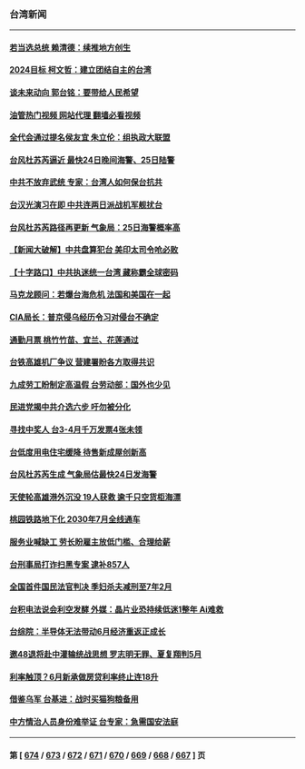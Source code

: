 ### 台湾新闻
---
#### [若当选总统 赖清德：续推地方创生](../../pages/ncid1349361/n14040338.md?07232045) 
#### [2024目标 柯文哲：建立团结自主的台湾](../../pages/ncid1349361/n14040350.md?07232045) 
#### [谈未来动向 郭台铭：要带给人民希望](../../pages/ncid1349361/n14040351.md?07232045) 
#### [油管热门视频 网站代理 翻墙必看视频](http://138.2.39.72:81/youtube.html?epic-marker?07232045)
#### [全代会通过提名侯友宜 朱立伦：组执政大联盟](../../pages/ncid1349361/n14040333.md?07232045) 
#### [台风杜苏芮逼近 最快24日晚间海警、25日陆警](../../pages/ncid1349361/n14040232.md?07232045) 
#### [中共不放弃武统 专家：台湾人如何保台抗共](../../pages/ncid1349361/n14039508.md?07232045) 
#### [台汉光演习在即 中共连两日派战机军舰扰台](../../pages/ncid1349361/n14039879.md?07232045) 
#### [台风杜苏芮路径再更新 气象局：25日海警概率高](../../pages/ncid1349361/n14039880.md?07232045) 
#### [【新闻大破解】中共盘算犯台 美印太司令呛必败](../../pages/ncid1349361/n14039523.md?07232045) 
#### [【十字路口】中共执迷统一台湾 藏称霸全球密码](../../pages/ncid1349361/n14039462.md?07232045) 
#### [马克龙顾问：若爆台海危机 法国和美国在一起](../../pages/ncid1349361/n14039554.md?07232045) 
#### [CIA局长：普京侵乌经历令习对侵台不确定](../../pages/ncid1349361/n14039518.md?07232045) 
#### [通勤月票 桃竹竹苗、宜兰、花莲通过](../../pages/ncid1349361/n14039499.md?07232045) 
#### [台铁高雄机厂争议  营建署盼各方取得共识](../../pages/ncid1349361/n14039497.md?07232045) 
#### [九成劳工盼制定高温假 台劳动部：国外也少见](../../pages/ncid1349361/n14039500.md?07232045) 
#### [民进党揭中共介选六步 吁勿被分化](../../pages/ncid1349361/n14039501.md?07232045) 
#### [寻找中奖人 台3-4月千万发票4张未领](../../pages/ncid1349361/n14039496.md?07232045) 
#### [台低度用电住宅缓降 待售新成屋创新高](../../pages/ncid1349361/n14039491.md?07232045) 
#### [台风杜苏芮生成 气象局估最快24日发海警](../../pages/ncid1349361/n14039504.md?07232045) 
#### [天使轮高雄港外沉没 19人获救 逾千只空货柜海漂](../../pages/ncid1349361/n14039505.md?07232045) 
#### [桃园铁路地下化 2030年7月全线通车](../../pages/ncid1349361/n14039490.md?07232045) 
#### [服务业喊缺工 劳长盼雇主放低门槛、合理给薪](../../pages/ncid1349361/n14039487.md?07232045) 
#### [台刑事局打诈扫黑专案 逮补857人](../../pages/ncid1349361/n14039488.md?07232045) 
#### [全国首件国民法官判决 季妇杀夫减刑至7年2月](../../pages/ncid1349361/n14039486.md?07232045) 
#### [台积电法说会利空发酵 外媒：晶片业恐持续低迷1整年 Ai难救](../../pages/ncid1349361/n14039476.md?07232045) 
#### [台综院：半导体无法带动6月经济重返正成长](../../pages/ncid1349361/n14039432.md?07232045) 
#### [邀48退将赴中灌输统战思想 罗志明无罪、夏复翔判5月](../../pages/ncid1349361/n14039426.md?07232045) 
#### [利率触顶？6月新承做房贷利率终止连18升](../../pages/ncid1349361/n14039428.md?07232045) 
#### [借鉴乌军 台基进：战时买猫狗粮备用](../../pages/ncid1349361/n14039416.md?07232045) 
#### [中方情治人员身份难举证 台专家：急需国安法庭](../../pages/ncid1349361/n14039433.md?07232045) 

---
#### 第 [ [674](./674.md?07232045) / [673](./673.md?07232045) / [672](./672.md?07232045) / [671](./671.md?07232045) / [670](./670.md?07232045) / [669](./669.md?07232045) / [668](./668.md?07232045) / [667](./667.md?07232045) ] 页
